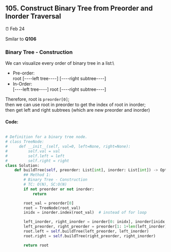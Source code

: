 ## 105. Construct Binary Tree from Preorder and Inorder Traversal

:alarm_clock: Feb 24

Smilar to **Q106**

### Binary Tree - Construction

We can visualize every order of binary tree in a list:\
- Pre-order:\
root \[----left tree----\] \[----right subtree----\]
- In-Order:\
\[----left tree----\] root \[----right subtree----\]

Therefore, root is `preorder[0]`;\
then we can use root in preorder to get the index of root in inorder;\
then get left and right subtrees (which are new preorder and inorder)

#### Code:
```python

# Definition for a binary tree node.
# class TreeNode:
#     def __init__(self, val=0, left=None, right=None):
#         self.val = val
#         self.left = left
#         self.right = right
class Solution:
    def buildTree(self, preorder: List[int], inorder: List[int]) -> Optional[TreeNode]:
        ## Method 1:
        # Binary Tree - Construction
        # TC: O(N), SC:O(N)
        if not preorder or not inorder:
            return

        root_val = preorder[0]
        root = TreeNode(root_val)
        inidx = inorder.index(root_val)  # instead of for loop

        left_inorder, right_inorder = inorder[0: inidx], inorder[inidx + 1: ] 
        left_preorder, right_preorder = preorder[1: 1+len(left_inorder)], preorder[1+len(left_inorder):]
        root.left = self.buildTree(left_preorder, left_inorder)
        root.right = self.buildTree(right_preorder, right_inorder)

        return root

```
